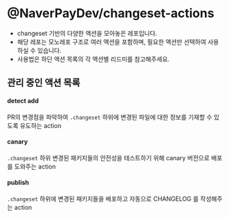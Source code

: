 # @NaverPayDev/changeset-actions

- changeset 기반의 다양한 액션을 모아놓은 레포입니다.
- 해당 레포는 모노레포 구조로 여러 액션을 포함하며, 필요한 액션만 선택하여 사용하실 수 있습니다.
- 사용법은 하단 액션 목록의 각 액션별 리드미를 참고해주세요.

## 관리 중인 액션 목록

#### detect add
PR의 변경점을 파악하여 `.changeset` 하위에 변경된 파일에 대한 정보를 기재할 수 있도록 유도하는 action

#### canary 
`.changeset` 하위 변경된 패키지들의 안전성을 테스트하기 위해 canary 버전으로 배포를 도와주는 action

#### publish 
`.changeset` 하위에 변경된 패키지들을 배포하고 자동으로 CHANGELOG 를 작성해주는 action 
